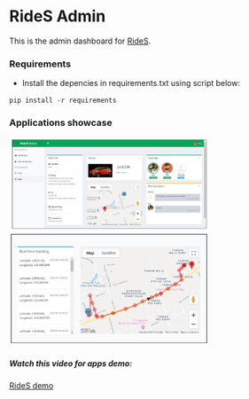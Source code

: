 # RideS Admin
This is the admin dashboard for [RideS](https://github.com/chunkhai96/RideS). 

### Requirements
- Install the depencies in requirements.txt using script below:
```
pip install -r requirements
```

### Applications showcase
<img src="resources/showcase_1.PNG" width="360"/>&nbsp;&nbsp;&nbsp;&nbsp;<img src="resources/showcase_2.PNG" width="360"/>

##### Watch this video for apps demo:
[RideS demo](https://youtu.be/UE8D9PCm3zk)

